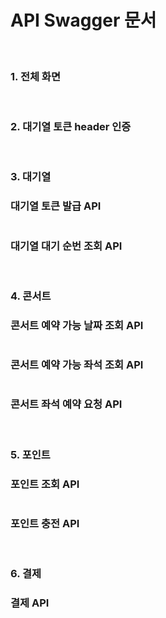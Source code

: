 # API Swagger 문서
<br/>

### 1. 전체 화면
<img src="https://github.com/user-attachments/assets/b1c664f9-b026-47fe-9327-a2c53da19ba2" alt=""/>
<br/>
<br/>

### 2. 대기열 토큰 header 인증
<img src="https://github.com/user-attachments/assets/19933862-3d40-42ff-bc7b-cbea64187405" alt=""/>
<br/>
<br/>

### 3. 대기열

### 대기열 토큰 발급 API 
<img src="https://github.com/user-attachments/assets/c65b37cd-e6d5-45de-9812-39bb3ab471d4" alt=""/>
<br/>

### 대기열 대기 순번 조회 API 
<img src="https://github.com/user-attachments/assets/ea553d77-f79a-4251-8545-a30fbfebde30" alt=""/>
<br/>
<br/>

### 4. 콘서트
### 콘서트 예약 가능 날짜 조회 API 
<img src="https://github.com/user-attachments/assets/99ebe5c9-b799-4bd5-9902-6905cd42ff2f" alt=""/>
<br/>

### 콘서트 예약 가능 좌석 조회 API
<img src="https://github.com/user-attachments/assets/10de3421-ba4d-42d9-80cd-7e266cd827f0" alt=""/>
<br/>

### 콘서트 좌석 예약 요청 API
<img src="https://github.com/user-attachments/assets/7ec32e49-cce7-4083-818b-aeb428219821" alt=""/>
<br/>
<br/>

### 5. 포인트
### 포인트 조회 API
<img src="https://github.com/user-attachments/assets/82d7f725-06d4-44f4-b268-0e16a21af998" alt=""/>
<br/>

### 포인트 충전 API
<img src="https://github.com/user-attachments/assets/31c868e0-748b-4d8e-aea3-89c6bb5ef27e" alt=""/>
<br/>
<br/>

### 6. 결제
### 결제 API
<img src="https://github.com/user-attachments/assets/cdfb7b67-2cbd-427a-9f3d-a86ed06c40bb" alt=""/>
<br/>
